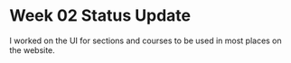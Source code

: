 # Week 02 Status Update

I worked on the UI for sections and courses to be used in most places on the website.